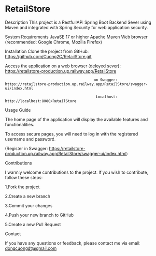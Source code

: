 # RetailStore
Description
This project is a RestfullAPI Spring Boot Backend Sever using Maven and integrated with Spring Security for web application security.

System Requirements
JavaSE 17 or higher
Apache Maven
Web browser (recommended: Google Chrome, Mozilla Firefox)

Installation
Clone the project from GitHub: https://github.com/Cuong2C/RetailStore.git

Access the application on a web browser (deloyed sever):  https://retailstore-production.up.railway.app/RetailStore 

                                             on Swagger:  https://retailstore-production.up.railway.app/RetailStore/swagger-ui/index.html
                                             
                                              Localhost:  http://localhost:8080/RetailStore
											  
Usage Guide

The home page of the application will display the available features and functionalities.

To access secure pages, you will need to log in with the registered username and password.

(Register in Swagger:  https://retailstore-production.up.railway.app/RetailStore/swagger-ui/index.html)

Contributions

I warmly welcome contributions to the project. If you wish to contribute, follow these steps:

1.Fork the project

2.Create a new branch 

3.Commit your changes 

4.Push your new branch to GitHub

5.Create a new Pull Request

Contact

If you have any questions or feedback, please contact me via email: dongcuongdt@gmail.com


                                              

